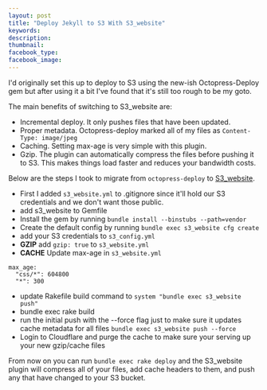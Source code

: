 ```yaml
---
layout: post
title: "Deploy Jekyll to S3 With S3_website"
keywords:
description:
thumbnail:
facebook_type:
facebook_image:
---
```


I'd originally set this up to deploy to S3 using the new-ish Octopress-Deploy gem but after using it a bit I've found that it's still too rough to be my goto.

The main benefits of switching to S3_website are:

* Incremental deploy. It only pushes files that have been updated.
* Proper metadata. Octopress-deploy marked all of my files as `Content-Type: image/jpeg` 
* Caching. Setting max-age is very simple with this plugin.
* Gzip. The plugin can automatically compress the files before pushing it to S3. This makes things load faster and reduces your bandwidth costs.

Below are the steps I took to migrate from `octopress-deploy` to [S3_website](https://github.com/laurilehmijoki/s3_website).

* First I added `s3_website.yml` to .gitignore since it'll hold our S3 credentials and we don't want those public.
* add s3_website to Gemfile
* Install the gem by running `bundle install --binstubs --path=vendor`
* Create the default config by running `bundle exec s3_website cfg create`
* add your S3 credentials to `s3_config.yml`
* **GZIP** add `gzip: true` to `s3_website.yml`
* **CACHE** Update max-age in `s3_website.yml`
```
max_age:
  "css/*": 604800
  "*": 300
```
* update Rakefile build command to `system "bundle exec s3_website push"`
* bundle exec rake build
* run the initial push with the --force flag just to make sure it updates cache metadata for all files
  `bundle exec s3_website push --force`
* Login to Cloudflare and purge the cache to make sure your serving up your new gzip/cache files

From now on you can run `bundle exec rake deploy` and the S3_website plugin will compress all of your files, add cache headers to them, and push any that have changed to your S3 bucket.
